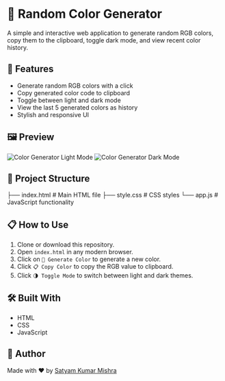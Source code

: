 # 🎨 Random Color Generator

A simple and interactive web application to generate random RGB colors, copy them to the clipboard, toggle dark mode, and view recent color history.

## 🚀 Features

- Generate random RGB colors with a click
- Copy generated color code to clipboard
- Toggle between light and dark mode
- View the last 5 generated colors as history
- Stylish and responsive UI

## 🖼️ Preview

![Color Generator Light Mode](https://github.com/user-attachments/assets/83fea59b-5fd6-4711-bf8f-cd9de59b2e8b)
![Color Generator Dark Mode](https://github.com/user-attachments/assets/21c31784-c983-4854-96e7-cb5aeac9f36c)

## 📁 Project Structure

 ├── index.html # Main HTML file
 ├── style.css # CSS styles
 └── app.js # JavaScript functionality

 

## 📋 How to Use

1. Clone or download this repository.
2. Open `index.html` in any modern browser.
3. Click on `🎨 Generate Color` to generate a new color.
4. Click `📋 Copy Color` to copy the RGB value to clipboard.
5. Click `🌗 Toggle Mode` to switch between light and dark themes.

## 🛠️ Built With

- HTML
- CSS
- JavaScript

## 🙌 Author

Made with ❤️ by [Satyam Kumar Mishra](https://www.linkedin.com/in/satyam-kumar-mishra-9bb980291/)
